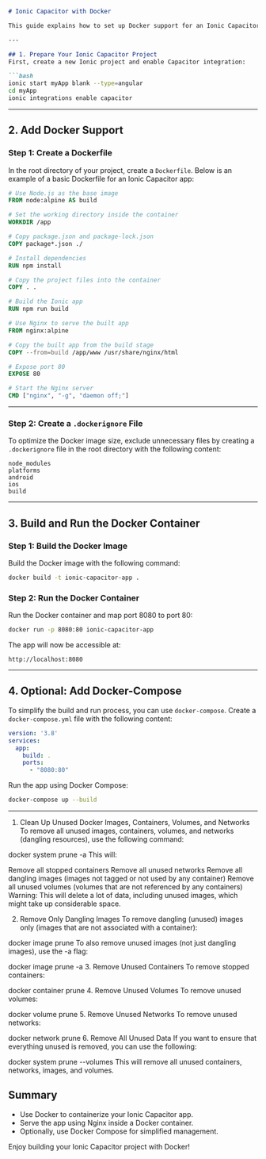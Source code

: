 ```markdown
# Ionic Capacitor with Docker

This guide explains how to set up Docker support for an Ionic Capacitor project, including optional Docker Compose usage.

---

## 1. Prepare Your Ionic Capacitor Project
First, create a new Ionic project and enable Capacitor integration:

```bash
ionic start myApp blank --type=angular
cd myApp
ionic integrations enable capacitor
```

---

## 2. Add Docker Support

### Step 1: Create a Dockerfile
In the root directory of your project, create a `Dockerfile`. Below is an example of a basic Dockerfile for an Ionic Capacitor app:

```Dockerfile
# Use Node.js as the base image
FROM node:alpine AS build

# Set the working directory inside the container
WORKDIR /app

# Copy package.json and package-lock.json
COPY package*.json ./

# Install dependencies
RUN npm install

# Copy the project files into the container
COPY . .

# Build the Ionic app
RUN npm run build

# Use Nginx to serve the built app
FROM nginx:alpine

# Copy the built app from the build stage
COPY --from=build /app/www /usr/share/nginx/html

# Expose port 80
EXPOSE 80

# Start the Nginx server
CMD ["nginx", "-g", "daemon off;"]
```

---

### Step 2: Create a `.dockerignore` File
To optimize the Docker image size, exclude unnecessary files by creating a `.dockerignore` file in the root directory with the following content:

```plaintext
node_modules
platforms
android
ios
build
```

---

## 3. Build and Run the Docker Container

### Step 1: Build the Docker Image
Build the Docker image with the following command:

```bash
docker build -t ionic-capacitor-app .
```

### Step 2: Run the Docker Container
Run the Docker container and map port 8080 to port 80:

```bash
docker run -p 8080:80 ionic-capacitor-app
```

The app will now be accessible at:

```plaintext
http://localhost:8080
```

---

## 4. Optional: Add Docker-Compose
To simplify the build and run process, you can use `docker-compose`. Create a `docker-compose.yml` file with the following content:

```yaml
version: '3.8'
services:
  app:
    build: .
    ports:
      - "8080:80"
```

Run the app using Docker Compose:

```bash
docker-compose up --build
```

---

1. Clean Up Unused Docker Images, Containers, Volumes, and Networks
To remove all unused images, containers, volumes, and networks (dangling resources), use the following command:

docker system prune -a
This will:

Remove all stopped containers
Remove all unused networks
Remove all dangling images (images not tagged or not used by any container)
Remove all unused volumes (volumes that are not referenced by any containers)
Warning: This will delete a lot of data, including unused images, which might take up considerable space.

2. Remove Only Dangling Images
To remove dangling (unused) images only (images that are not associated with a container):

docker image prune
To also remove unused images (not just dangling images), use the -a flag:

docker image prune -a
3. Remove Unused Containers
To remove stopped containers:

docker container prune
4. Remove Unused Volumes
To remove unused volumes:

docker volume prune
5. Remove Unused Networks
To remove unused networks:

docker network prune
6. Remove All Unused Data
If you want to ensure that everything unused is removed, you can use the following:

docker system prune --volumes
This will remove all unused containers, networks, images, and volumes.

## Summary
- Use Docker to containerize your Ionic Capacitor app.
- Serve the app using Nginx inside a Docker container.
- Optionally, use Docker Compose for simplified management.

Enjoy building your Ionic Capacitor project with Docker!
```
